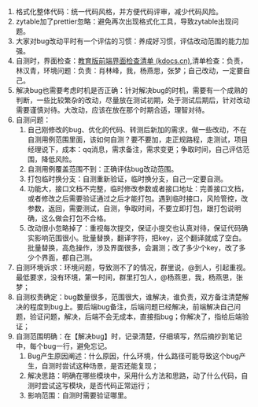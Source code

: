 1. 格式化整体代码：统一代码风格，并方便代码评审，减少代码风险。
2. zytable加了prettier忽略：避免再次出现格式化工具，导致zytable出现问题。
3. 大家对bug改动平时有一个评估的习惯：养成好习惯，评估改动范围的能力加强。
4. 自测时，界面检查：[教育版前端界面检查清单 (kdocs.cn)](https://www.kdocs.cn/l/ct9Tc5uo37K1?from=docs&source=docsWeb&newFile=true&startTime=1693544517518&referer=pc_new__2.0.84__other__kdocs__1&mb_id=mwtscu),清单检查：负责，林汉青，环境问题：负责：肖林峰，我，杨燕思，张梦；自己改动，一定要自己。
5. 解决bug也需要考虑时机是否正确：针对解决bug的时机，需要有一个成熟的判断，一些比较繁杂的改动，尽量放在测试初期，处于测试后期后，针对改动需要谨慎对待。大改动，应该在放在那个时期合适，理智对待。
6. 自测问题：
	1. 自己刚修改的bug、优化的代码、转测后新加的需求，做一些改动，不在自测用例范围里面，该如何自测？要不要加，走正规路程，走测试，项目经理说下，成本：qq消息，需求备注，需求变更；争取时间，自己评估范围，降低风险。
	2. 自测用例覆盖范围不到：正确评估bug改动范围。
	3. 打包临时换分支：自测重新验证，临时换分支，自己一定要自测。
	4. 功能大，接口文档不完整，临时修改参数或者接口地址：完善接口文档，或者修改之后需要验证通过之后才能打包。遇到临时接口，风险管控，改参数，返回，需要测试，自测，争取时间，不要立即打包，跟打包说明确，这么做会打包不合格。
	5. 改动很小忽略掉了：重视每次提交，保证小提交也认真对待，保证代码确实影响范围很小。批量替换，翻译字符，把key，这个翻译就成了空白。批量替换，高危操作，涉及界面很多，会漏测；改了多少个key，改了多少个界面，都自己测。
8. 自测环境诉求：环境问题，导致测不了的情况，群里说，@到人，引起重视。最低要求，没有环境，第一时间，群里打包人，@杨燕思，我，杨燕思，张梦；
9. 自测权责确定：bug数量很多，范围很大，谁解决，谁负责，双方备注清楚解决的程度到bug上。要后端bug备注，后端问题已经解决，前端解决自己问题，验证问题，解决，后端不会无成本，直接指bug；你解决了，指给后端验证；
10. 自测范围明确：在【解决bug】时，记录清楚，仔细填写，然后摘抄到笔记中，每个bug一行，避免忘记。
	1. Bug产生原因阐述：什么原因，什么环境，什么路径可能导致这个bug产生，自测时尝试这种场景，是否还能复现；
	2. 解决思路：明确在哪些模块中，采用什么方法和思路，动了什么代码，自测时尝试这写模块，是否代码正常运行；
	3. 影响范围：自测时需要验证哪里。